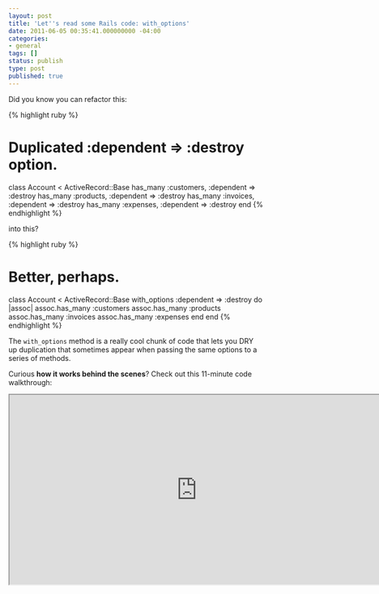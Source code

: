 ```yaml
---
layout: post
title: 'Let''s read some Rails code: with_options'
date: 2011-06-05 00:35:41.000000000 -04:00
categories:
- general
tags: []
status: publish
type: post
published: true
---
```

Did you know you can refactor this:

{% highlight ruby %}
# Duplicated :dependent => :destroy option.
class Account < ActiveRecord::Base
  has_many :customers, :dependent => :destroy
  has_many :products,  :dependent => :destroy
  has_many :invoices,  :dependent => :destroy
  has_many :expenses,  :dependent => :destroy
end
{% endhighlight %}

into this?

{% highlight ruby %}
# Better, perhaps.
class Account < ActiveRecord::Base
  with_options :dependent => :destroy do |assoc|
    assoc.has_many :customers
    assoc.has_many :products
    assoc.has_many :invoices
    assoc.has_many :expenses
  end
end
{% endhighlight %}

The `with_options` method is a really cool chunk of code that lets you DRY up
duplication that sometimes appear when passing the same options to a series of
methods.

Curious <strong>how it works behind the scenes</strong>? Check out this
11-minute code walkthrough:

<iframe width="740" height="375"
  src="http://www.youtube.com/embed/OBOl9fFuILk?hd=1" allowfullscreen></iframe>
